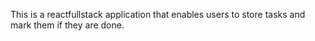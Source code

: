 This is a reactfullstack application that enables users to store tasks and mark them if they are done.
